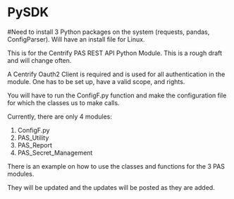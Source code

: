 # PySDK

#Need to install 3 Python packages on the system (requests, pandas, ConfigParser). Will have an install file for Linux.

This is for the Centrify PAS REST API Python Module. This is a rough draft and will change often.

A Centrify Oauth2 Client is required and is used for all authentication in the module. One has to be set up, have a valid scope, and rights. 

You will have to run the ConfigF.py function and make the configuration file for which the classes us to make calls.

Currently, there are only 4 modules:

1. ConfigF.py
2. PAS_Utility
3. PAS_Report
4. PAS_Secret_Management

There is an example on how to use the classes and functions for the 3 PAS modules. 

They will be updated and the updates will be posted as they are added. 


